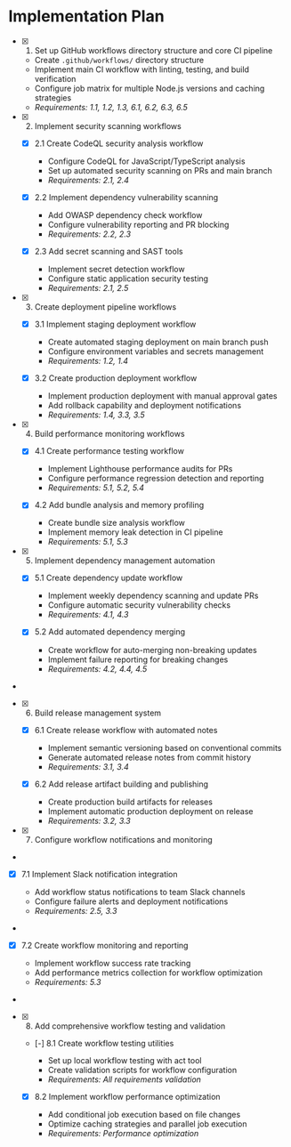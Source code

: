 # Implementation Plan

- [x] 1. Set up GitHub workflows directory structure and core CI pipeline





  - Create `.github/workflows/` directory structure
  - Implement main CI workflow with linting, testing, and build verification
  - Configure job matrix for multiple Node.js versions and caching strategies
  - _Requirements: 1.1, 1.2, 1.3, 6.1, 6.2, 6.3, 6.5_

- [x] 2. Implement security scanning workflows





  - [x] 2.1 Create CodeQL security analysis workflow


    - Configure CodeQL for JavaScript/TypeScript analysis
    - Set up automated security scanning on PRs and main branch
    - _Requirements: 2.1, 2.4_

  - [x] 2.2 Implement dependency vulnerability scanning

    - Add OWASP dependency check workflow
    - Configure vulnerability reporting and PR blocking
    - _Requirements: 2.2, 2.3_

  - [x] 2.3 Add secret scanning and SAST tools

    - Implement secret detection workflow
    - Configure static application security testing
    - _Requirements: 2.1, 2.5_

- [x] 3. Create deployment pipeline workflows





  - [x] 3.1 Implement staging deployment workflow


    - Create automated staging deployment on main branch push
    - Configure environment variables and secrets management
    - _Requirements: 1.2, 1.4_

  - [x] 3.2 Create production deployment workflow


    - Implement production deployment with manual approval gates
    - Add rollback capability and deployment notifications
    - _Requirements: 1.4, 3.3, 3.5_

- [x] 4. Build performance monitoring workflows





  - [x] 4.1 Create performance testing workflow


    - Implement Lighthouse performance audits for PRs
    - Configure performance regression detection and reporting
    - _Requirements: 5.1, 5.2, 5.4_

  - [x] 4.2 Add bundle analysis and memory profiling


    - Create bundle size analysis workflow
    - Implement memory leak detection in CI pipeline
    - _Requirements: 5.1, 5.3_

- [x] 5. Implement dependency management automation





  - [x] 5.1 Create dependency update workflow


    - Implement weekly dependency scanning and update PRs
    - Configure automatic security vulnerability checks
    - _Requirements: 4.1, 4.3_

  - [x] 5.2 Add automated dependency merging







    - Create workflow for auto-merging non-breaking updates
    - Implement failure reporting for breaking changes
    - _Requirements: 4.2, 4.4, 4.5_
-

- [x] 6. Build release management system




  - [x] 6.1 Create release workflow with automated notes







    - Implement semantic versioning based on conventional commits
    - Generate automated release notes from commit history
    - _Requirements: 3.1, 3.4_

  - [x] 6.2 Add release artifact building and publishing







    - Create production build artifacts for releases
    - Implement automatic production deployment on release
    - _Requirements: 3.2, 3.3_


- [x] 7. Configure workflow notifications and monitoring


-

  - [x] 7.1 Implement Slack notification integration






    - Add workflow status notifications to team Slack channels
    - Configure failure alerts and deployment notifications
    - _Requirements: 2.5, 3.3_
-

  - [x] 7.2 Create workflow monitoring and reporting






    - Implement workflow success rate tracking
    - Add performance metrics collection for workflow optimization
    - _Requirements: 5.3_
-

- [x] 8. Add comprehensive workflow testing and validation




  - [-] 8.1 Create workflow testing utilities




    - Set up local workflow testing with act tool
    - Create validation scripts for workflow configuration
    - _Requirements: All requirements validation_

  - [x] 8.2 Implement workflow performance optimization



    - Add conditional job execution based on file changes
    - Optimize caching strategies and parallel job execution
    - _Requirements: Performance optimization_